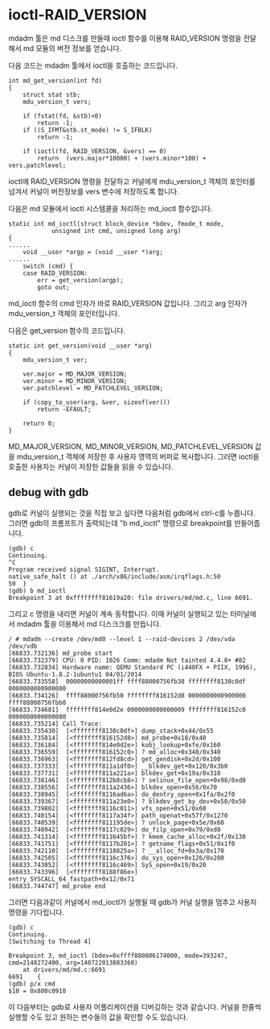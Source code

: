 # ioctl-RAID_VERSION

mdadm 툴은 md 디스크를 만들때 ioctl 함수를 이용해 RAID_VERSION 명령을 전달해서 md 모듈의 버전 정보를 얻습니다.

다음 코드는 mdadm 툴에서 ioctl을 호출하는 코드입니다.
```
int md_get_version(int fd)
{
	struct stat stb;
	mdu_version_t vers;

	if (fstat(fd, &stb)<0)
		return -1;
	if ((S_IFMT&stb.st_mode) != S_IFBLK)
		return -1;

	if (ioctl(fd, RAID_VERSION, &vers) == 0)
		return  (vers.major*10000) + (vers.minor*100) + vers.patchlevel;
```

ioctl에 RAID_VERSION 명령을 전달하고 커널에게 mdu_version_t 객체의 포인터를 넘겨서 커널이 버전정보를 vers 변수에 저장하도록 합니다.

다음은 md 모듈에서 ioctl 시스템콜을 처리하는 md_ioctl 함수입니다.
```
static int md_ioctl(struct block_device *bdev, fmode_t mode,
			unsigned int cmd, unsigned long arg)
{
......
	void __user *argp = (void __user *)arg;
......
	switch (cmd) {
	case RAID_VERSION:
		err = get_version(argp);
		goto out;
```

md_ioctl 함수의 cmd 인자가 바로 RAID_VERSION 값입니다. 그리고 arg 인자가 mdu_version_t 객체의 포인터입니다.

다음은 get_version 함수의 코드입니다.
```
static int get_version(void __user *arg)
{
	mdu_version_t ver;

	ver.major = MD_MAJOR_VERSION;
	ver.minor = MD_MINOR_VERSION;
	ver.patchlevel = MD_PATCHLEVEL_VERSION;

	if (copy_to_user(arg, &ver, sizeof(ver)))
		return -EFAULT;

	return 0;
}
```

MD_MAJOR_VERSION, MD_MINOR_VERSION, MD_PATCHLEVEL_VERSION 값을 mdu_version_t 객체에 저장한 후 사용자 영역의 버퍼로 복사합니다.
그러면 ioctl을 호출한 사용자는 커널이 저장한 값들을 읽을 수 있습니다.


## debug with gdb

gdb로 커널이 실행되는 것을 직접 보고 싶다면 다음처럼 gdb에서 ctrl-c를 누릅니다. 그러면 gdb의 프롬프트가 출력되는데 "b md_ioctl" 명령으로 breakpoint를 만들어줍니다.

```
(gdb) c
Continuing.
^C
Program received signal SIGINT, Interrupt.
native_safe_halt () at ./arch/x86/include/asm/irqflags.h:50
50	}
(gdb) b md_ioctl
Breakpoint 3 at 0xffffffff81619a20: file drivers/md/md.c, line 6691.
```
그리고 c 명령을 내리면 커널이 계속 동작합니다.
이때 커널이 실행되고 있는 터미널에서 mdadm 툴을 이용해서 md 디스크크를 만듭니다.
```
/ # mdadm --create /dev/md0 --level 1 --raid-devices 2 /dev/vda /dev/vdb
[66833.732136] md_probe start
[66833.732379] CPU: 0 PID: 1026 Comm: mdadm Not tainted 4.4.0+ #82
[66833.732834] Hardware name: QEMU Standard PC (i440FX + PIIX, 1996), BIOS Ubuntu-1.8.2-1ubuntu1 04/01/2014
[66833.733558]  00000000000001ff ffff88000756fb38 ffffffff8130c0df 0000000000900000
[66833.734126]  ffff88000756fb50 ffffffff816152d8 0000000000900000 ffff88000756fbb0
[66833.734681]  ffffffff814e0d2e 0000000000000009 ffffffff816152c0 0000000000000000
[66833.735214] Call Trace:
[66833.735430]  [<ffffffff8130c0df>] dump_stack+0x44/0x55
[66833.735814]  [<ffffffff816152d8>] md_probe+0x18/0x40
[66833.736184]  [<ffffffff814e0d2e>] kobj_lookup+0xfe/0x160
[66833.736559]  [<ffffffff816152c0>] ? md_alloc+0x340/0x340
[66833.736963]  [<ffffffff812fd8cd>] get_gendisk+0x2d/0x100
[66833.737333]  [<ffffffff811a1df0>] __blkdev_get+0x120/0x3b0
[66833.737731]  [<ffffffff811a221a>] blkdev_get+0x19a/0x310
[66833.738146]  [<ffffffff812b8cb8>] ? selinux_file_open+0x98/0xd0
[66833.738556]  [<ffffffff811a2436>] blkdev_open+0x56/0x70
[66833.738945]  [<ffffffff8116ad6a>] do_dentry_open+0x1fa/0x2f0
[66833.739367]  [<ffffffff811a23e0>] ? blkdev_get_by_dev+0x50/0x50
[66833.739802]  [<ffffffff8116c011>] vfs_open+0x51/0x60
[66833.740154]  [<ffffffff8117a34f>] path_openat+0x57f/0x1270
[66833.740539]  [<ffffffff811195de>] ? unlock_page+0x5e/0x60
[66833.740942]  [<ffffffff8117c029>] do_filp_open+0x79/0xd0
[66833.741314]  [<ffffffff811645bf>] ? kmem_cache_alloc+0x2f/0x130
[66833.741751]  [<ffffffff8117b201>] ? getname_flags+0x51/0x1f0
[66833.742110]  [<ffffffff8118825a>] ? __alloc_fd+0x3a/0x170
[66833.742505]  [<ffffffff8116c376>] do_sys_open+0x126/0x200
[66833.743052]  [<ffffffff8116c469>] SyS_open+0x19/0x20
[66833.743396]  [<ffffffff8188f86e>] entry_SYSCALL_64_fastpath+0x12/0x71
[66833.744747] md_probe end

```
그러면 다음과같이 커널에서 md_ioctl가 실행될 때 gdb가 커널 실행을 멈추고 사용자 명령을 기다립니다.

```
(gdb) c
Continuing.
[Switching to Thread 4]

Breakpoint 3, md_ioctl (bdev=0xffff880006174000, mode=393247, cmd=2148272400, arg=140722013883360)
    at drivers/md/md.c:6691
6691	{
(gdb) p/x cmd
$10 = 0x800c0910
```

이 다음부터는 gdb로 사용자 어플리케이션을 디버깅하는 것과 같습니다. 커널을 한줄씩 실행할 수도 있고 원하는 변수들의 값을 확인할 수도 있습니다.
